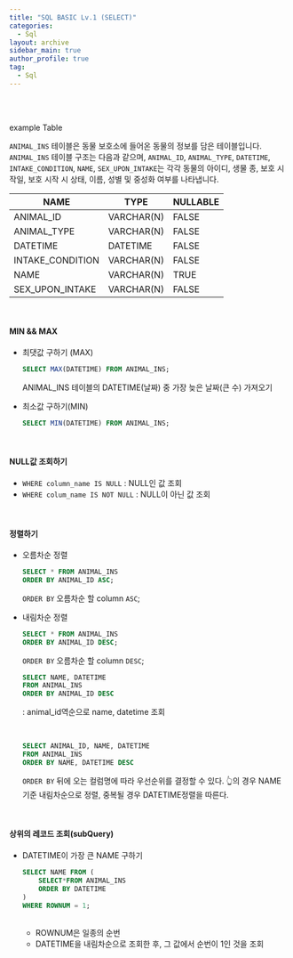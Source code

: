 ```yaml
---
title: "SQL BASIC Lv.1 (SELECT)"
categories:
  - Sql
layout: archive
sidebar_main: true
author_profile: true
tag:
  - Sql
---
```


<br>

<br>

example Table

`ANIMAL_INS` 테이블은 동물 보호소에 들어온 동물의 정보를 담은 테이블입니다. `ANIMAL_INS` 테이블 구조는 다음과 같으며, `ANIMAL_ID`, `ANIMAL_TYPE`, `DATETIME`, `INTAKE_CONDITION`, `NAME`, `SEX_UPON_INTAKE`는 각각 동물의 아이디, 생물 종, 보호 시작일, 보호 시작 시 상태, 이름, 성별 및 중성화 여부를 나타냅니다.

| NAME             | TYPE       | NULLABLE |
| ---------------- | ---------- | -------- |
| ANIMAL_ID        | VARCHAR(N) | FALSE    |
| ANIMAL_TYPE      | VARCHAR(N) | FALSE    |
| DATETIME         | DATETIME   | FALSE    |
| INTAKE_CONDITION | VARCHAR(N) | FALSE    |
| NAME             | VARCHAR(N) | TRUE     |
| SEX_UPON_INTAKE  | VARCHAR(N) | FALSE    |

 <br>

#### MIN && MAX

* 최댓값 구하기 (MAX)

  ```sql
  SELECT MAX(DATETIME) FROM ANIMAL_INS;
  ```

  ANIMAL_INS 테이블의 DATETIME(날짜) 중 가장 늦은 날짜(큰 수) 가져오기

* 최소값 구하기(MIN)

  ```sql
  SELECT MIN(DATETIME) FROM ANIMAL_INS;
  ```

  

<br>

#### NULL값 조회하기

* `WHERE column_name IS NULL`  : NULL인 값 조회
* `WHERE colum_name IS NOT NULL` : NULL이 아닌 값 조회

<br>

#### 정렬하기

* 오름차순 정렬

  ```sql
  SELECT * FROM ANIMAL_INS 
  ORDER BY ANIMAL_ID ASC;
  ```

  `ORDER BY` 오름차순 할 column `ASC`;

* 내림차순 정렬

  ````sql
  SELECT * FROM ANIMAL_INS 
  ORDER BY ANIMAL_ID DESC;
  ````

  `ORDER BY` 오름차순 할 column `DESC`;

  ```Sql
  SELECT NAME, DATETIME 
  FROM ANIMAL_INS
  ORDER BY ANIMAL_ID DESC
  ```

  : animal_id역순으로 name, datetime 조회

  <br>

  ````SQL
  SELECT ANIMAL_ID, NAME, DATETIME 
  FROM ANIMAL_INS 
  ORDER BY NAME, DATETIME DESC
  ````

  `ORDER BY` 뒤에 오는 컬럼명에 따라 우선순위를 결정할 수 있다. 👆의 경우 NAME 기준 내림차순으로 정렬, 중복될 경우 DATETIME정렬을 따른다. 

<br>

#### 상위의 레코드 조회(subQuery)

- DATETIME이 가장 큰 NAME 구하기 

  ```sql
  SELECT NAME FROM (
      SELECT*FROM ANIMAL_INS 
      ORDER BY DATETIME
  )
  WHERE ROWNUM = 1;
  ```

  <br>

  - ROWNUM은 일종의 순번 
  - DATETIME을 내림차순으로 조회한 후, 그 값에서 순번이 1인 것을 조회 




